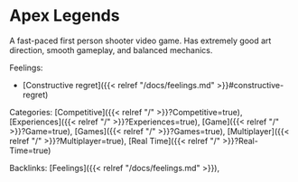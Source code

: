 # Apex Legends

A fast-paced first person shooter video game. Has extremely good art direction, smooth gameplay, and balanced mechanics.

Feelings: 

  - [Constructive regret]({{< relref "/docs/feelings.md" >}}#constructive-regret)

Categories: [Competitive]({{< relref "/" >}}?Competitive=true),
[Experiences]({{< relref "/" >}}?Experiences=true),
[Game]({{< relref "/" >}}?Game=true),
[Games]({{< relref "/" >}}?Games=true),
[Multiplayer]({{< relref "/" >}}?Multiplayer=true),
[Real Time]({{< relref "/" >}}?Real-Time=true)

Backlinks: [Feelings]({{< relref "/docs/feelings.md" >}}), 
